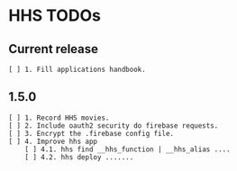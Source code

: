 # HHS TODOs

## Current release
    [ ] 1. Fill applications handbook.

## 1.5.0
    [ ] 1. Record HHS movies.
    [ ] 2. Include oauth2 security do firebase requests.
    [ ] 3. Encrypt the .firebase config file.
    [ ] 4. Improve hhs app
        [ ] 4.1. hhs find __hhs_function | __hhs_alias ....
        [ ] 4.2. hhs deploy .......
